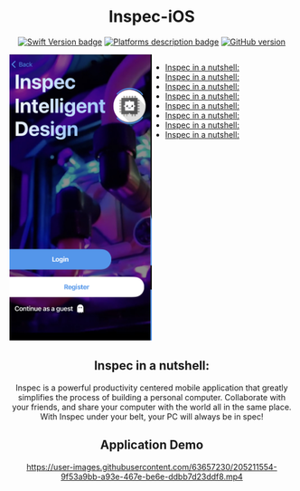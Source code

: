 <div align="center">
 
# Inspec-iOS
 
[![Swift Version badge](https://img.shields.io/badge/Swift-5.7.1-orange.svg)](https://shields.io/)
[![Platforms description badge](https://img.shields.io/badge/Platform-iOS-blue.svg)](https://shields.io/)
[![GitHub version](https://badge.fury.io/gh/jcook03266%2FBasin.svg)](https://badge.fury.io/gh/jcook03266%2FBasin)
 
</div>
 
<div style="display: grid; grid-template-columns: 1fr 1fr"> 
 
<div>
 
<img src="https://github.com/jcook03266/Inspec-iOS/blob/Master/Resources/Repo-Hero.jpg" width = "400">
 
</div>

<div>

- [Inspec in a nutshell:](#Inspec-in-a-nutshell)
- [Inspec in a nutshell:](#Inspec-in-a-nutshell)
- [Inspec in a nutshell:](#Inspec-in-a-nutshell)
- [Inspec in a nutshell:](#Inspec-in-a-nutshell)
- [Inspec in a nutshell:](#Inspec-in-a-nutshell)
- [Inspec in a nutshell:](#Inspec-in-a-nutshell)
- [Inspec in a nutshell:](#Inspec-in-a-nutshell)
- [Inspec in a nutshell:](#Inspec-in-a-nutshell)
 
</div>

</div>

<div align="center">
 
## Inspec in a nutshell:
Inspec is a powerful productivity centered mobile application that greatly simplifies the process of building a personal computer. Collaborate with your friends, and share your computer with the world all in the same place. With Inspec under your belt, your PC will always be in spec!
 
</div>

<div align="center">
 
## Application Demo
 
https://user-images.githubusercontent.com/63657230/205211554-9f53a9bb-a93e-467e-be6e-ddbb7d23ddf8.mp4
 
 </div>
